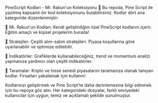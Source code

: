 PineScript Kodları - Mr. Rakun'un Koleksiyonu 🦝
Bu repoda, Pine Script ile yazılmış kapsamlı bir kod koleksiyonunu bulabilirsiniz. Kodlar dört ana kategoride düzenlenmiştir:

📁 Mr. Rakun'un Kodları:
Kendi geliştirdiğim özel PineScript kodlarını içerir. Eğitim amaçlı ve kişisel projelerim burada!

📁 Stratejiler:
Çeşitli alım-satım stratejileri. Piyasa koşullarına göre uyarlanabilir ve optimize edilebilir.

📁 İndikatörler:
Grafiklerde kullanabileceğiniz, trend ve momentum analizi yapmanıza yardımcı olan çeşitli indikatörler.

📁 Taramalar:
Kripto ve hisse senedi piyasalarını taramanıza olanak tanıyan kodlar. Fırsatları yakalamak için kullanın!

Kodlarınızı geliştirmek ve Pine Script’te daha derinlemesine bilgi edinmek için bu repoya göz atın. Her kategorideki dosyalar, farklı seviyedeki kullanıcılar için uygun, temiz ve açıklamalı şekilde sunulmuştur.
